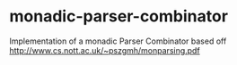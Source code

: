 # monadic-parser-combinator
Implementation of a monadic Parser Combinator based off http://www.cs.nott.ac.uk/~pszgmh/monparsing.pdf
